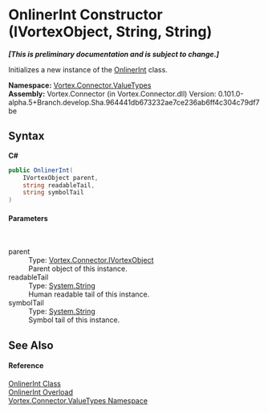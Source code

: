 # OnlinerInt Constructor (IVortexObject, String, String)
 _**\[This is preliminary documentation and is subject to change.\]**_

Initializes a new instance of the <a href="T_Vortex_Connector_ValueTypes_OnlinerInt.md">OnlinerInt</a> class.

**Namespace:**&nbsp;<a href="N_Vortex_Connector_ValueTypes.md">Vortex.Connector.ValueTypes</a><br />**Assembly:**&nbsp;Vortex.Connector (in Vortex.Connector.dll) Version: 0.101.0-alpha.5+Branch.develop.Sha.964441db673232ae7ce236ab6ff4c304c79df7be

## Syntax

**C#**<br />
``` C#
public OnlinerInt(
	IVortexObject parent,
	string readableTail,
	string symbolTail
)
```


#### Parameters
&nbsp;<dl><dt>parent</dt><dd>Type: <a href="T_Vortex_Connector_IVortexObject.md">Vortex.Connector.IVortexObject</a><br />Parent object of this instance.</dd><dt>readableTail</dt><dd>Type: <a href="http://msdn2.microsoft.com/en-us/library/s1wwdcbf" target="_blank">System.String</a><br />Human readable tail of this instance.</dd><dt>symbolTail</dt><dd>Type: <a href="http://msdn2.microsoft.com/en-us/library/s1wwdcbf" target="_blank">System.String</a><br />Symbol tail of this instance.</dd></dl>

## See Also


#### Reference
<a href="T_Vortex_Connector_ValueTypes_OnlinerInt.md">OnlinerInt Class</a><br /><a href="Overload_Vortex_Connector_ValueTypes_OnlinerInt__ctor.md">OnlinerInt Overload</a><br /><a href="N_Vortex_Connector_ValueTypes.md">Vortex.Connector.ValueTypes Namespace</a><br />